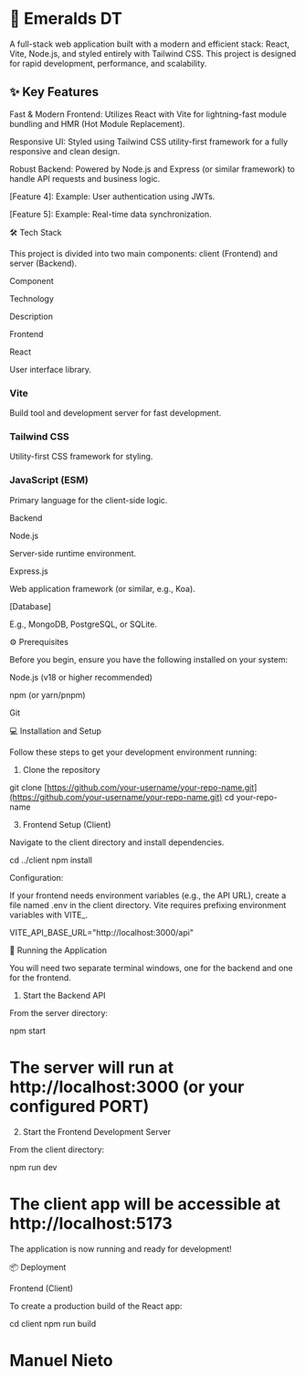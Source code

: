 # 🚀 Emeralds DT

A full-stack web application built with a modern and efficient stack: React, Vite, Node.js, and styled entirely with Tailwind CSS. This project is designed for rapid development, performance, and scalability.

## ✨ Key Features

Fast & Modern Frontend: Utilizes React with Vite for lightning-fast module bundling and HMR (Hot Module Replacement).

Responsive UI: Styled using Tailwind CSS utility-first framework for a fully responsive and clean design.

Robust Backend: Powered by Node.js and Express (or similar framework) to handle API requests and business logic.

[Feature 4]: Example: User authentication using JWTs.

[Feature 5]: Example: Real-time data synchronization.

🛠️ Tech Stack

This project is divided into two main components: client (Frontend) and server (Backend).

Component

Technology

Description

Frontend

React

User interface library.

### Vite

Build tool and development server for fast development.

### Tailwind CSS

Utility-first CSS framework for styling.



### JavaScript (ESM)

Primary language for the client-side logic.

Backend

Node.js

Server-side runtime environment.



Express.js

Web application framework (or similar, e.g., Koa).



[Database]

E.g., MongoDB, PostgreSQL, or SQLite.

⚙️ Prerequisites

Before you begin, ensure you have the following installed on your system:

Node.js (v18 or higher recommended)

npm (or yarn/pnpm)

Git

💻 Installation and Setup

Follow these steps to get your development environment running:

1. Clone the repository

git clone [https://github.com/your-username/your-repo-name.git](https://github.com/your-username/your-repo-name.git)
cd your-repo-name


3. Frontend Setup (Client)

Navigate to the client directory and install dependencies.

cd ../client
npm install


Configuration:

If your frontend needs environment variables (e.g., the API URL), create a file named .env in the client directory. Vite requires prefixing environment variables with VITE_.

VITE_API_BASE_URL="http://localhost:3000/api"


🏃 Running the Application

You will need two separate terminal windows, one for the backend and one for the frontend.

1. Start the Backend API

From the server directory:

npm start
# The server will run at http://localhost:3000 (or your configured PORT)


2. Start the Frontend Development Server

From the client directory:

npm run dev
# The client app will be accessible at http://localhost:5173


The application is now running and ready for development!

📦 Deployment

Frontend (Client)

To create a production build of the React app:

cd client
npm run build

# Manuel Nieto
